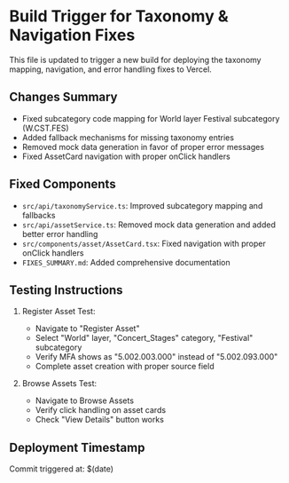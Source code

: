 # Build Trigger for Taxonomy & Navigation Fixes

This file is updated to trigger a new build for deploying the taxonomy mapping, navigation, and error handling fixes to Vercel.

## Changes Summary
- Fixed subcategory code mapping for World layer Festival subcategory (W.CST.FES)
- Added fallback mechanisms for missing taxonomy entries
- Removed mock data generation in favor of proper error messages
- Fixed AssetCard navigation with proper onClick handlers

## Fixed Components
- `src/api/taxonomyService.ts`: Improved subcategory mapping and fallbacks
- `src/api/assetService.ts`: Removed mock data generation and added better error handling
- `src/components/asset/AssetCard.tsx`: Fixed navigation with proper onClick handlers
- `FIXES_SUMMARY.md`: Added comprehensive documentation

## Testing Instructions
1. Register Asset Test:
   - Navigate to "Register Asset"
   - Select "World" layer, "Concert_Stages" category, "Festival" subcategory
   - Verify MFA shows as "5.002.003.000" instead of "5.002.093.000"
   - Complete asset creation with proper source field

2. Browse Assets Test:
   - Navigate to Browse Assets
   - Verify click handling on asset cards
   - Check "View Details" button works

## Deployment Timestamp
Commit triggered at: $(date)